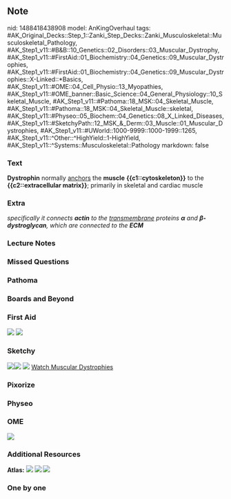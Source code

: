## Note
nid: 1488418438908
model: AnKingOverhaul
tags: #AK_Original_Decks::Step_1::Zanki_Step_Decks::Zanki_Musculoskeletal::Musculoskeletal_Pathology, #AK_Step1_v11::#B&B::10_Genetics::02_Disorders::03_Muscular_Dystrophy, #AK_Step1_v11::#FirstAid::01_Biochemistry::04_Genetics::09_Muscular_Dystrophies, #AK_Step1_v11::#FirstAid::01_Biochemistry::04_Genetics::09_Muscular_Dystrophies::X-Linked::*Basics, #AK_Step1_v11::#OME::04_Cell_Physio::13_Myopathies, #AK_Step1_v11::#OME_banner::Basic_Science::04_General_Physiology::10_Skeletal_Muscle, #AK_Step1_v11::#Pathoma::18_MSK::04_Skeletal_Muscle, #AK_Step1_v11::#Pathoma::18_MSK::04_Skeletal_Muscle::skeletal, #AK_Step1_v11::#Physeo::05_Biochem::04_Genetics::08_X_Linked_Diseases, #AK_Step1_v11::#SketchyPath::12_MSK_&_Derm::03_Muscle::01_Muscular_Dystrophies, #AK_Step1_v11::#UWorld::1000-9999::1000-1999::1265, #AK_Step1_v11::^Other::^HighYield::1-HighYield, #AK_Step1_v11::^Systems::Musculoskeletal::Pathology
markdown: false

### Text
<div>
  <b>Dystrophin</b> normally <u>anchors</u> the <b>muscle</b>
  <b>{{c1::cytoskeleton}}</b> to the <b>{{c2::extracellular
  matrix}}</b>; primarily in skeletal and cardiac muscle
</div>

### Extra
<i>specifically it connects <b>actin</b> to the
<u>transmembrane</u> proteins <b>α</b> and <b>β-dystroglycan</b>,
which are connected to the <b>ECM</b></i>

### Lecture Notes


### Missed Questions


### Pathoma


### Boards and Beyond


### First Aid
<img src="tmpjmjh1q.png"> <img src="tmpibBY4V.png">

### Sketchy
<img src=
"Screen%20Shot%202020-03-11%20at%2010.45.16%20PM.JPG"><img src=
"Screen%20Shot%202020-03-11%20at%2010.45.33%20PM.JPG"> <img src=
"Screen%20Shot%202020-03-21%20at%205.50.51%20PM_1566160514431.JPG">
<a href=
"https://dashboard.sketchy.com/study/medical/courses/medical-pathophysiology/units/medical-pathophysiology-musculoskeletal-derm/videos/medical-pathophysiology-musculoskeletal-and-derm-muscle-muscular-dystrophies?utm_source=anki&utm_medium=partnership&utm_campaign=february_update&utm_content=medical">
Watch Muscular Dystrophies</a>

### Pixorize


### Physeo


### OME
<div class="ome-widget">
  <a href=
  "https://onlinemeded.org/spa/general-physiology/skeletal-muscle/acquire?ref=anki">
  <img src="_OME_AnkiFlashcards_Lesson_1.png"></a>
</div>

### Additional Resources
<b>Atlas:</b> <img src="tmpWfzPMt.png"> <img src="tmp8RdAX3.png">
<img src="tmpeM4ExK.png">

### One by one

